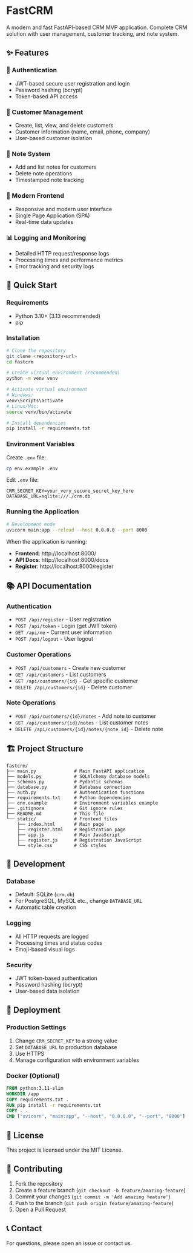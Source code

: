 # FastCRM

A modern and fast FastAPI-based CRM MVP application. Complete CRM solution with user management, customer tracking, and note system.

## ✨ Features

### 🔐 Authentication
- JWT-based secure user registration and login
- Password hashing (bcrypt)
- Token-based API access

### 👥 Customer Management
- Create, list, view, and delete customers
- Customer information (name, email, phone, company)
- User-based customer isolation

### 📝 Note System
- Add and list notes for customers
- Delete note operations
- Timestamped note tracking

### 🎨 Modern Frontend
- Responsive and modern user interface
- Single Page Application (SPA)
- Real-time data updates

### 📊 Logging and Monitoring
- Detailed HTTP request/response logs
- Processing times and performance metrics
- Error tracking and security logs

## 🚀 Quick Start

### Requirements
- Python 3.10+ (3.13 recommended)
- pip

### Installation
```bash
# Clone the repository
git clone <repository-url>
cd fastcrm

# Create virtual environment (recommended)
python -m venv venv

# Activate virtual environment
# Windows:
venv\Scripts\activate
# Linux/Mac:
source venv/bin/activate

# Install dependencies
pip install -r requirements.txt
```

### Environment Variables
Create `.env` file:
```bash
cp env.example .env
```

Edit `.env` file:
```env
CRM_SECRET_KEY=your_very_secure_secret_key_here
DATABASE_URL=sqlite:///./crm.db
```

### Running the Application
```bash
# Development mode
uvicorn main:app --reload --host 0.0.0.0 --port 8000
```

When the application is running:
- **Frontend**: http://localhost:8000/
- **API Docs**: http://localhost:8000/docs
- **Register**: http://localhost:8000/register

## 📚 API Documentation

### Authentication
- `POST /api/register` - User registration
- `POST /api/token` - Login (get JWT token)
- `GET /api/me` - Current user information
- `POST /api/logout` - User logout

### Customer Operations
- `POST /api/customers` - Create new customer
- `GET /api/customers` - List customers
- `GET /api/customers/{id}` - Get specific customer
- `DELETE /api/customers/{id}` - Delete customer

### Note Operations
- `POST /api/customers/{id}/notes` - Add note to customer
- `GET /api/customers/{id}/notes` - List customer notes
- `DELETE /api/customers/{id}/notes/{note_id}` - Delete note

## 🏗️ Project Structure

```
fastcrm/
├── main.py              # Main FastAPI application
├── models.py            # SQLAlchemy database models
├── schemas.py           # Pydantic schemas
├── database.py          # Database connection
├── auth.py              # Authentication functions
├── requirements.txt     # Python dependencies
├── env.example          # Environment variables example
├── .gitignore           # Git ignore rules
├── README.md            # This file
└── static/              # Frontend files
    ├── index.html       # Main page
    ├── register.html    # Registration page
    ├── app.js           # Main JavaScript
    ├── register.js      # Registration JavaScript
    └── style.css        # CSS styles
```

## 🔧 Development

### Database
- Default: SQLite (`crm.db`)
- For PostgreSQL, MySQL etc., change `DATABASE_URL`
- Automatic table creation

### Logging
- All HTTP requests are logged
- Processing times and status codes
- Emoji-based visual logs

### Security
- JWT token-based authentication
- Password hashing (bcrypt)
- User-based data isolation

## 🚀 Deployment

### Production Settings
1. Change `CRM_SECRET_KEY` to a strong value
2. Set `DATABASE_URL` to production database
3. Use HTTPS
4. Manage configuration with environment variables

### Docker (Optional)
```dockerfile
FROM python:3.11-slim
WORKDIR /app
COPY requirements.txt .
RUN pip install -r requirements.txt
COPY . .
CMD ["uvicorn", "main:app", "--host", "0.0.0.0", "--port", "8000"]
```

## 📝 License

This project is licensed under the MIT License.

## 🤝 Contributing

1. Fork the repository
2. Create a feature branch (`git checkout -b feature/amazing-feature`)
3. Commit your changes (`git commit -m 'Add amazing feature'`)
4. Push to the branch (`git push origin feature/amazing-feature`)
5. Open a Pull Request

## 📞 Contact

For questions, please open an issue or contact us.